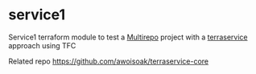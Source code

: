 # service1
Service1 terraform module to test a [Multirepo](https://www.hashicorp.com/blog/terraform-mono-repo-vs-multi-repo-the-great-debate) project with a [terraservice](https://www.hashicorp.com/resources/evolving-infrastructure-terraform-opencredo) approach using TFC


Related repo https://github.com/awoisoak/terraservice-core
